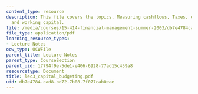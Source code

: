 ```yaml
---
content_type: resource
description: This file covers the topics, Measuring cashflows, Taxes, depreciation,
  and working capital.
file: /media/courses/15-414-financial-management-summer-2003/db7e4784cad8bd727b087f077cab0eae_lec3_capital_budgeting.pdf
file_type: application/pdf
learning_resource_types:
- Lecture Notes
ocw_type: OCWFile
parent_title: Lecture Notes
parent_type: CourseSection
parent_uid: 17794f9e-5de1-e406-6928-77ad15c459a8
resourcetype: Document
title: lec3_capital_budgeting.pdf
uid: db7e4784-cad8-bd72-7b08-7f077cab0eae
---
```

